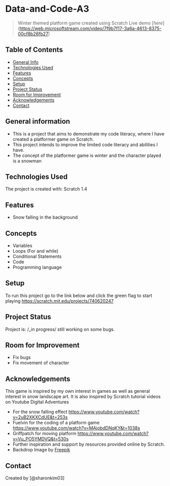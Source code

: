 # Data-and-Code-A3
> Winter themed platform game created using Scratch
> Live demo [_here_] (https://web.microsoftstream.com/video/7f9b7f17-3a6a-4613-8375-00cf8b26fb27)
## Table of Contents
* [General Info](#general-information)
* [Technologies Used](#technologies-used)
* [Features](#features)
* [Concepts](#concepts)
* [Setup](#setup)
* [Project Status](#project-status)
* [Room for Improvement](#room-for-improvement)
* [Acknowledgements](#acknowledgements)
* [Contact](#contact)
<!-- * [License](#license) -->

## General information
- This is a project that aims to demonstrate my code literacy, where I have created a platformer game on Scratch. 
- This project intends to improve the limited code literacy and abilities I have. 
- The concept of the platformer game is winter and the character played is a snowman

## Technologies Used
The project is created with:
Scratch 1.4

## Features
- Snow falling in the background

## Concepts
- Variables
- Loops (For and while)
- Conditional Statements 
- Code
- Programming language


## Setup
To run this project go to the link below and click the green flag to start playing
https://scratch.mit.edu/projects/740620247

## Project Status
Project is: /_in progress/ still working on some bugs.

## Room for Improvement
- Fix bugs
- Fix movement of character

## Acknowledgements
This game is inspired by my own interest in games as well as general interest in snow landscape art.
It is also inspired by Scratch tutorial videos on Youtube Digital Adventures 
- For the snow falling effect https://www.youtube.com/watch?v=2uB2XKXCdUE&t=253s
- Fuelvin for the coding of a platform game https://www.youtube.com/watch?v=MAjobdDNqKY&t=1038s
- Griffpatch for moving platform https://www.youtube.com/watch?v=Vu_PO5YMDVQ&t=530s
- Further inspiration and support by resources provided online by Scratch.
- Backdrop Image by <a href="https://www.freepik.com/free-vector/hand-drawn-flat-design-winter-landscape_20282224.htm#query=snow%20landscape&position=11&from_view=search&track=sph">Freepik</a>

## Contact
Created by [@sharonkim03] 
